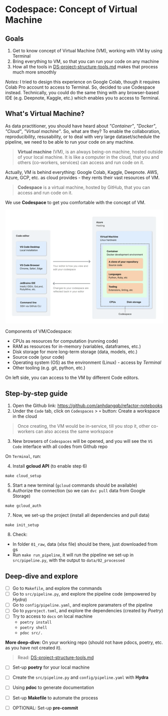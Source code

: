 # Codespace: Concept of Virtual Machine

## Goals

1. Get to know concept of Virtual Machine (VM), working with VM by using Terminal
2. Bring everything to VM, so that you can run your code on any machine
3. How all the tools in [DS-project-structure-tools.md](./DS-project-structure-tools.md) makes that process much more smoothly

_Notes:_ I tried to design this experience on Google Colab, though it requires Colab Pro account to access to Terminal. So, decided to use Codespace instead. Technically, you could do the same thing with any browser-based IDE (e.g. Deepnote, Kaggle, etc.) which enables you to access to Terminal.

## What's Virtual Machine?

As data practitioner, you should have heard about _"Container"_, _"Docker"_, _"Cloud"_, _"Virtual machine"_. So, what are they? To enable the collaboration, reproducibility, resusability, or to deal with very large dataset/schedule the pipeline, we need to be able to run your code on any machine. 

> **Virtual machine** (VM), is an always being-on machine, hosted outside of your local machine. It is like a computer in the cloud, that you and others (co-workers, services) can access and run code on it.


Actually, VM is behind everything: Google Colab, Kaggle, Deepnote. AWS, Azure, GCP, etc. as cloud provides - they rents their vast resources of VM. 

> **Codespace** is a virtual machine, hosted by GitHub, that you can access and run code on it.

We use **Codespace** to get you comfortable with the concept of VM. 

![](./image/codespace-virtual-machine.png)

Components of VM/Codespace:
- CPUs as resources for computation (running code)
- RAM as resources for in-memory (variables, dataframes, etc.)
- Disk storage for more long-term storage (data, models, etc.)
- Source code (your code)
- Operating system (OS) as the environment (Linux) - access by _Terminal_
- Other tooling (e.g. git, python, etc.)

On left side, you can access to the VM by different Code editors.

## Step-by-step guide
1. Open the Github link: https://github.com/anhdangqb/refactor-notebooks
2. Under the `Code` tab, click on `Codespaces` > `+` button: Create a workspace in the cloud 

> Once creating, the VM would be in-service, till you stop it, other co-workers can also access the same workspace

3. New browsers of `Codespaces` will be opened, and you will see the `VS Code` interface with all codes from Github repo

On `Terminal`, run:

4. Install **gcloud API** (to enable step 6)
```
make cloud_setup
```
5. Start a new terminal (`gcloud` commands should be available)
6. Authorize the connection (so we can `dvc pull` data from Google Storage)
```
make gcloud_auth
```
7. Now, we set-up the project (install all dependencies and pull data)
```
make init_setup
```
8. Check:
  - In folder `01_raw`, data (xlsx file) should be there, just downloaded from gs
  - Run `make run_pipeline`, it will run the pipeline we set-up in `src/pipeline.py`, with the output to `data/02_processed`

## Deep-dive and explore

- [ ] Go to `Makefile`, and explore the commands
- [ ] Go to `src/pipeline.py`, and explore the pipeline code (empowered by _Hydra_)
- [ ] Go to `config/pipeline.yaml`, and explore paramaters of the pipeline
- [ ] Go to `pyproject.toml`, and explore the dependencies (created by _Poetry_)
- [ ] Try to access to `docs` on local machine
    - `poetry install`
    - `poetry shell`
    - `pdoc src/.`

**More deep-dive:** On your working repo (should not have pdocs, poetry, etc. as you have not created it).

> Read: [DS-project-structure-tools.md](./DS-project-structure-tools.md)

- [ ] Set-up **poetry** for your local machine
- [ ] Create the `src/pipeline.py` and `config/pipeline.yaml` with **Hydra**
- [ ] Using **pdoc** to generate documentation
- [ ] Set-up **Makefile** to automate the process
- [ ] OPTIONAL: Set-up **pre-commit**

